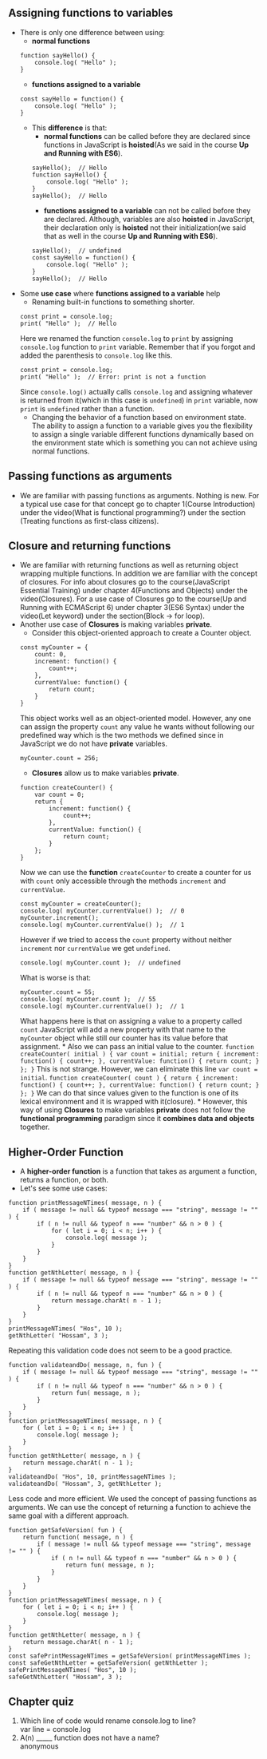 ## Assigning functions to variables
* There is only one difference between using:
    * **normal functions**
    ```
    function sayHello() {
        console.log( "Hello" );
    }
    ```
    * **functions assigned to a variable**
    ```
    const sayHello = function() {
        console.log( "Hello" );
    }
    ```
    * This **difference** is that:
        * **normal functions** can be called before they are declared since functions in JavaScript is **hoisted**(As we said in the course **Up and Running with ES6**).
        ```
        sayHello();  // Hello
        function sayHello() {
            console.log( "Hello" );
        }
        sayHello();  // Hello
        ```  
        * **functions assigned to a variable** can not be called before they are declared. Although, variables are also **hoisted** in JavaScript, their declaration only is **hoisted** not their initialization(we said that as well in the course **Up and Running with ES6**).
        ```
        sayHello();  // undefined
        const sayHello = function() {
            console.log( "Hello" );
        }
        sayHello();  // Hello
        ```
* Some **use case** where **functions assigned to a variable** help
    * Renaming built-in functions to something shorter.
    ```
    const print = console.log;
    print( "Hello" );  // Hello
    ```
    Here we renamed the function ` console.log ` to ` print ` by assigning ` console.log ` function to ` print ` variable. Remember that if you forgot and added the parenthesis to ` console.log ` like this.
    ```
    const print = console.log;
    print( "Hello" );  // Error: print is not a function
    ```
    Since ` console.log() ` actually calls ` console.log ` and assigning whatever is returned from it(which in this case is ` undefined `) in ` print ` variable, now ` print ` is ` undefined ` rather than a function.
    * Changing the behavior of a function based on environment state. The ability to assign a function to a variable gives you the flexibility to assign a single variable different functions dynamically based on the environment state which is something you can not achieve using normal functions.


## Passing functions as arguments
* We are familiar with passing functions as arguments. Nothing is new. For a typical use case for that concept go to chapter 1(Course Introduction) under the video(What is functional programming?) under the section (Treating functions as first-class citizens).


## Closure and returning functions
* We are familiar with returning functions as well as returning object wrapping multiple functions. In addition we are familiar with the concept of closures. For info about closures go to the course(JavaScript Essential Training) under chapter 4(Functions and Objects) under the video(Closures). For a use case of Closures go to the course(Up and Running with ECMAScript 6) under chapter 3(ES6 Syntax) under the video(Let keyword) under the section(Block -> for loop).
* Another use case of **Closures** is making variables **private**.
    * Consider this object-oriented approach to create a Counter object.
    ```
    const myCounter = {
        count: 0,
        increment: function() {
            count++;
        },
        currentValue: function() {
            return count;
        }
    }
    ```
    This object works well as an object-oriented model. However, any one can assign the property ` count ` any value he wants without following our predefined way which is the two methods we defined since in JavaScript we do not have **private** variables.
    ```
    myCounter.count = 256;
    ```
    * **Closures** allow us to make variables **private**.
    ```
    function createCounter() {
        var count = 0;
        return {
            increment: function() {
                count++;
            },
            currentValue: function() {
                return count;
            }
        };
    }
    ```
    Now we can use the **function** ` createCounter ` to create a counter for us with ` count ` only accessible through the methods ` increment ` and ` currentValue `.
    ```
    const myCounter = createCounter();
    console.log( myCounter.currentValue() );  // 0
    myCounter.increment();
    console.log( myCounter.currentValue() );  // 1
    ```
    However if we tried to access the ` count ` property without neither ` increment ` nor ` currentValue ` we get ` undefined `.
    ```
    console.log( myCounter.count );  // undefined   
    ```
    What is worse is that:
    ```
    myCounter.count = 55;
    console.log( myCounter.count );  // 55
    console.log( myCounter.currentValue() );  // 1
    ```   
    What happens here is that on assigning a value to a property called ` count ` JavaScript will add a new property with that name to the ` myCounter ` object while still our counter has its value before that assignment.
        * Also we can pass an initial value to the counter.
        ```
        function createCounter( initial ) {
            var count = initial;
            return {
                increment: function() {
                    count++;
                },
                currentValue: function() {
                    return count;
                }
            };
        }
        ```
        This is not strange. However, we can eliminate this line ` var count = initial `.
        ```
        function createCounter( count ) {
            return {
                increment: function() {
                    count++;
                },
                currentValue: function() {
                    return count;
                }
            };
        }
        ```
        We can do that since values given to the function is one of its lexical environment and it is wrapped with it(closure).
        * However, this way of using **Closures** to make variables **private** does not follow the **functional programming** paradigm since it **combines data and objects** together.


## Higher-Order Function
* A **higher-order function** is a function that takes as argument a function, returns a function, or both.
* Let's see some use cases:
```
function printMessageNTimes( message, n ) {
    if ( message != null && typeof message === "string", message != "" ) {
        if ( n != null && typeof n === "number" && n > 0 ) {
            for ( let i = 0; i < n; i++ ) {
                console.log( message );
            }
        }
    }
}
function getNthLetter( message, n ) {
    if ( message != null && typeof message === "string", message != "" ) {
        if ( n != null && typeof n === "number" && n > 0 ) {
            return message.charAt( n - 1 );
        }
    }
}
printMessageNTimes( "Hos", 10 );
getNthLetter( "Hossam", 3 );
```  
Repeating this validation code does not seem to be a good practice.
```
function validateandDo( message, n, fun ) {
    if ( message != null && typeof message === "string", message != "" ) {
        if ( n != null && typeof n === "number" && n > 0 ) {
            return fun( message, n );
        }
    }
}
function printMessageNTimes( message, n ) {
    for ( let i = 0; i < n; i++ ) {
        console.log( message );
    }
}
function getNthLetter( message, n ) {
    return message.charAt( n - 1 );
}
validateandDo( "Hos", 10, printMessageNTimes );
validateandDo( "Hossam", 3, getNthLetter );
```        
Less code and more efficient. We used the concept of passing functions as arguments. We can use the concept of returning a function to achieve the same goal with a different approach.
```
function getSafeVersion( fun ) {
    return function( message, n ) {
        if ( message != null && typeof message === "string", message != "" ) {
            if ( n != null && typeof n === "number" && n > 0 ) {
                return fun( message, n );
            }
        }
    }
}
function printMessageNTimes( message, n ) {
    for ( let i = 0; i < n; i++ ) {
        console.log( message );
    }
}
function getNthLetter( message, n ) {
    return message.charAt( n - 1 );
}
const safePrintMessageNTimes = getSafeVersion( printMessageNTimes );
const safeGetNthLetter = getSafeVersion( getNthLetter );
safePrintMessageNTimes( "Hos", 10 );
safeGetNthLetter( "Hossam", 3 );
```


## Chapter quiz
1. Which line of code would rename console.log to line?  
var line = console.log
2. A(n) _____ function does not have a name?  
anonymous
